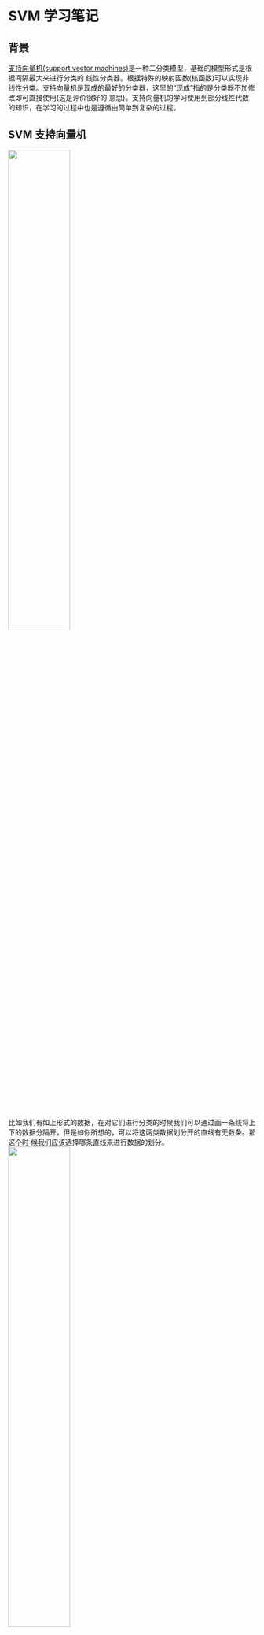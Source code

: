 # SVM 学习笔记    
## 背景     
[支持向量机(support vector machines)](https://zh.wikipedia.org/wiki/支持向量机)是一种二分类模型，基础的模型形式是根据间隔最大来进行分类的
线性分类器。根据特殊的映射函数(核函数)可以实现非线性分类。支持向量机是现成的最好的分类器，这里的“现成”指的是分类器不加修改即可直接使用(这是评价很好的
意思)。支持向量机的学习使用到部分线性代数的知识，在学习的过程中也是遵循由简单到复杂的过程。      
## SVM 支持向量机     

<img src ="https://github.com/MemoryCrash/MachineLearningPractice/blob/master/image/svmGrapherWithText.jpg" width = 50% height = 50%/>        

比如我们有如上形式的数据，在对它们进行分类的时候我们可以通过画一条线将上下的数据分隔开，但是如你所想的，可以将这两类数据划分开的直线有无数条。那这个时
候我们应该选择哪条直线来进行数据的划分。      
<img src = "https://github.com/MemoryCrash/MachineLearningPractice/blob/master/image/svmGrapher3line.jpg" width = 50% height = 50%/>        

直观的看我们会倾向于选择红色的的直线来进行数据的划分。选择红色直线的理由是当这个时候有一个新的点需要被划分时，使用红色直线进行划分更有可能进行正确的划分因为它给正例和反例都流出了最多的空间。所以在这里我们的寻找这个最优划分的直线的依据就是寻找间隔最大的直线。我们目前讨论的是在二维平面的划分所以是通过直线进行划分，如果是在训练的数据是在三维空间则划分的就是一个平面，对于N维的空间中的数据我们可以通过N-1维来进行划分。这个N-1维用来划分的向量我们称它为分隔超平面(hyperplane)，分隔超平面可以写成这样的形式:    

![pi](http://latex.codecogs.com/png.latex?w^{T}x&plus;b=0) 

也可以写成:

![pi](http://latex.codecogs.com/png.latex?w\cdot&space;x&plus;b=0)

这里![pi](http://latex.codecogs.com/png.latex?w\cdot&space;x)表示w和x的内积。如上公式表示w和x的内积也可以通过w的转置后和x相乘来求的。这里可能有疑问为什么不是用y = ax+b这样的形式来表示。两种表示表达的意思的一致的，但是向量的表示法在高维下更方便，同时使用了向量的表示法后w代表的就是超平面的法向量这个对我们后续求解训练集中的点到超平面的距离非常有用。    
![pi](http://latex.codecogs.com/png.latex?y&space;-ax-b&space;=&space;0)    
w = [-1, -a]      
x = [x0, x1]        
![pi](http://latex.codecogs.com/png.latex?w^{T}x&space;-b&space;=&space;0)      

这里是-b因为b代表的是一个偏置所以它的符号实际并不起到特别的作用。      

### 内积的几何含义      
两个向量的内积代表一个a向量在b向量上的投影长度和b向量范数(长度)的乘积。
<img src = "https://github.com/MemoryCrash/MachineLearningPractice/blob/master/image/svmCdot.jpg" width = 50% height = 50%/>    
利用这个特点我们可以得到训练集中的点到超平面的距离就等于对应点的向量在超平面法向量上的投影和法向量的范数的乘积。我们知道法向量的长度是可以变化的。我们在计算中可以设置法向量的长度为单位长度这样训练点到超平面的距离就是固定的。单位法向量下得到的间隔就是“几何间隔”，非单位法向量得到的间隔就是“函数间隔”。

### 最大间隔      
<img src = "https://github.com/MemoryCrash/MachineLearningPractice/blob/master/image/svmMargin.jpg" width = 50% height = 50%/>

在了解了如何在空间中求一个点到超平面之间的距离了，接下来就可以运用这个找到超平面，根据超平面的用来分隔两个类并拥有到两个类之间的最大距离的特点。我们寻找超平面等价于找到两个类之间的最大间隔。如上图示我们需要使得m获取最大值，同时我们假定除了超平面![pi](http://latex.codecogs.com/png.latex?w^{T}x&space;&plus;b&space;=&space;0)外还有两个与他平行的平面分别是:        
![pi](http://latex.codecogs.com/png.latex?w^{T}x&space;&plus;b&space;=&space;1)         
![pi](http://latex.codecogs.com/png.latex?w^{T}x&space;&plus;b&space;=&space;-1)         

在这两个平面之间没有训练集合中的点，训练集合中的点要么落在他们上面(这些使得等式成立的就叫做支持向量)或者落在他们后面去，训练集合在这两个平面上表现为:

![pi](http://latex.codecogs.com/png.latex?y_{i}(w^{T}x_{i}&space;&plus;b)\geq&space;1&space;,(i=1.....N))      

这里y表示训练集中对应的分类，因为是2分类正类y为1反类y为-1而当训练集合的点落在上图的两个虚线后面时如果是正例为正值如果是反例为负值这样就可以统一为上面的公式。由图上有点A落在上部的虚线上则一定有一个根据法向量方向移动m距离的点会落在下面的虚线上。我们可以根据这个关系求解出m来。   

![pi](http://latex.codecogs.com/png.latex?x_{a'}=x_{a}&plus;\frac{w}{\left&space;\|&space;w&space;\right&space;\|}m)      

在根据得到的新点是可以落在下面的虚线，所以带入公式:

![pi](http://latex.codecogs.com/png.latex?w^{T}x&space;&plus;b&space;=&space;-1)

得到      

![pi](http://latex.codecogs.com/png.latex?w^{T}(x_{a}-\frac{w}{\left&space;\|&space;w&space;\right&space;\|}m)&plus;b&space;=&space;-1)

求解以后可以得到:

![pi](http://latex.codecogs.com/png.latex?m=\frac{2}{\left&space;\|&space;w&space;\right&space;\|})

这个时候找到了m的表达，我们需要的就是在特定条件下最大化m。为了计算方便最大化m等价于

minimize &emsp;&emsp;&emsp;![pi](http://latex.codecogs.com/png.latex?\frac{1}{2}\left&space;\|&space;w&space;\right&space;\|^{2})

subject to &emsp;&emsp;&emsp;![pi](http://latex.codecogs.com/png.latex?y_{i}(w^{T}x_{i}&space;&plus;b)\geq&space;1&space;,(i=1.....N))

### 对偶算法    
为了求解**线性可分支持向量机**的最优化问题，其中一个方法就是利用[拉格朗日乘子法](https://en.wikipedia.org/wiki/Lagrange_multiplier)整合约束信息后再根据对偶性求解对偶问题。因为一般来讲对偶问题会比原问题更容易求解。关于拉格朗日乘子法简述如下，假设![pi](http://latex.codecogs.com/png.latex?f(x))，![pi](http://latex.codecogs.com/png.latex?c_{i}(x))，![pi](http://latex.codecogs.com/png.latex?h_{j}(x))是定义在![pi](http://latex.codecogs.com/png.latex?R^{n})上的连续可微函数。考虑约束最优化问题:

![pi](http://latex.codecogs.com/png.latex?min&space;f(x),x\epsilon&space;R^{n})     

s.t.

&emsp;![pi](http://latex.codecogs.com/png.latex?c_{j}(x)\leq0&space;,i=1,2,....,k)    

&emsp;![pi](http://latex.codecogs.com/png.latex?h_{j}(x)=0,j=1,2,.....l)    

称此约束最优化问题为原始最优化问题或原始问题。这里引入广义拉格朗日函数:

![pi](http://latex.codecogs.com/png.latex?L(x,\alpha&space;,\beta&space;)=f(x)&plus;\sum_{i=1}^{k}\alpha&space;_{i}c_{i}(x)&plus;\sum_{j=1}^{l}\beta&space;_{j}h_{j}(x))

![pi](http://latex.codecogs.com/png.latex?\alpha&space;_{i})和![pi](http://latex.codecogs.com/png.latex?\beta&space;_{j})是拉格朗日乘子，其中![pi](http://latex.codecogs.com/png.latex?\alpha&space;_{i}\geq&space;0)。根据拉格朗日乘子法，我们将线性可分支持向量机的求解m的公式和其约束转换为一个公式如下:

![pi](http://latex.codecogs.com/png.latex?L(w,b,\alpha&space;)=\frac{1}{2}\left&space;\|&space;w&space;\right&space;\|^{2}&plus;\sum_{i=1}^{N}\alpha&space;_{i}(1-y_{i}(w\cdot&space;x_{i}&plus;b)))&emsp;(1)

其中![pi](http://latex.codecogs.com/png.latex?\alpha&space;_{i}\geqslant&space;0)，![pi](http://latex.codecogs.com/png.latex?\alpha&space;=(\alpha&space;_{1},\alpha&space;_{2}.....,\alpha&space;_{N})^{T})为拉格朗日乘子向量。这是一个极小极大问题，如果我们固定了w和b这个时候在满足约束的情况下得到的公式就是![pi](http://latex.codecogs.com/png.latex?L(w,b,\alpha&space;)=\frac{1}{2}\left&space;\|&space;w&space;\right&space;\|^{2})这个时候就可以进一步进行![pi](http://latex.codecogs.com/png.latex?\frac{1}{2}\left&space;\|&space;w&space;\right&space;\|^{2})的最小化。在这里我们不直接求解这个公式而是转而求解它的对偶问题先基于w和b最小化![pi](http://latex.codecogs.com/png.latex?L(w,b,\alpha&space;))再基于![pi](http://latex.codecogs.com/png.latex?\alpha)最大化![pi](http://latex.codecogs.com/png.latex?L(w,b,\alpha&space;))这个时候就将问题转化为了极大极小问题。现在我们距离计算这个极大极小问题。先通过对w和b分别求导并另其为0求的w和b，对![pi](http://latex.codecogs.com/png.latex?\frac{1}{2}\left&space;\|&space;w&space;\right&space;\|^{2})求导，对应了一个多元函数对各个变量进行求导的过程最后得到的结果就是w:

![pi](http://latex.codecogs.com/png.latex?w=\sum_{i=1}^{N}\alpha&space;_{i}y_{i}x_{i})

![pi](http://latex.codecogs.com/png.latex?\sum_{i=1}^{N}\alpha&space;_{i}y_{i}=0)

将这两个公式带入公式(1)得到:
基于![pi](http://latex.codecogs.com/png.latex?\alpha)最大化下面的公式

![pi](http://latex.codecogs.com/png.latex?-\frac{1}{2}\sum_{i=1}^{N}\sum_{j=1}^{N}\alpha&space;_{i}\alpha&space;_{j}y_{i}y_{j}(x_{i}\cdot&space;x_{j})&plus;\sum_{i=1}^{N}\alpha&space;_{i})&emsp;(2)

将(2)式转化为最小化问题:

![pi](http://latex.codecogs.com/png.latex?\frac{1}{2}\sum_{i=1}^{N}\sum_{j=1}^{N}\alpha&space;_{i}\alpha&space;_{j}y_{i}y_{j}(x_{i}\cdot&space;x_{j})-\sum_{i=1}^{N}\alpha&space;_{i})&emsp;(3)

s.t.

&emsp;![pi](http://latex.codecogs.com/png.latex?\sum_{i=1}^{N}\alpha&space;_{i}y_{i}=0)

&emsp;![pi](http://latex.codecogs.com/png.latex?\alpha&space;_{i}\geq&space;0,(i=1,2,....N))

### SMO 优化算法        
考虑使用[SMO优化算法](https://zh.wikipedia.org/wiki/序列最小优化算法)来求解(3)的问题。     

### 软间隔         
先前我们讨论的都是完全线性可分的数据，但是实际中的数据可能是线性不可分数据，通常情况是训练数据中有一些奇艺点，将这些奇艺点去掉以后，剩下大部分集合是线性可分的。这就可以修改硬间隔最大化，使其成为软间隔最大化。   

## 参考书籍
《机器学习实战》 Peter Harrington 著 李锐 译    
《统计学习方法》 李航 著   
《机器学习》 周志华 著        
《斯坦福大学公开课：机器学习课程 cs229 吴恩达      
《coursera 机器学习课程》 吴恩达     
《[SVM-tutorial](http://www.svm-tutorial.com)》 Alexandre KOWALCZYK               
《[支持向量机通俗导论(理解SVM的三层境界)](http://blog.csdn.net/v_july_v/article/details/7624837)》 JULY

